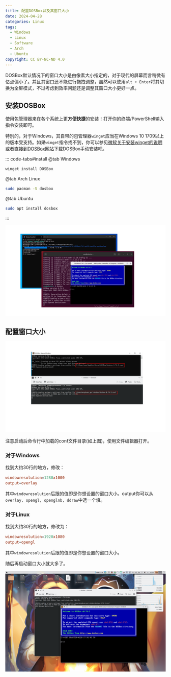 ```yaml
---
title: 配置DOSBox以及其窗口大小
date: 2024-04-28
categories: Linux
tags:
  - Windows
  - Linux
  - Software
  - Arch
  - Ubuntu
copyright: CC BY-NC-ND 4.0
---
```


DOSBox默认情况下的窗口大小是由像素大小指定的，对于现代的屏幕而言稍微有亿点偏小了。并且其窗口还不能进行拖拽调整，虽然可以使用`alt + Enter`将其切换为全屏模式，不过考虑到效率问题还是调整其窗口大小更好一点。

<!-- more -->

## 安装DOSBox

使用包管理器来在各个系统上更**方便快捷**的安装！打开你的终端/PowerShell输入指令安装即可。

特别的，对于Windows，其自带的包管理器`winget`应当在Windows 10 1709以上的版本受支持。如果`winget`指令找不到，你可以参见[微软关于安装winget的说明](https://learn.microsoft.com/zh-cn/windows/package-manager/winget/)或者直接到[DOSBox网站](https://www.dosbox.com/download.php?main=1)下载DOSBox手动安装吧。

::: code-tabs#install
@tab Windows

```powershell
winget install DOSBox
```
@tab Arch Linux

```bash
sudo pacman -S dosbox
```

@tab Ubuntu

```bash
sudo apt install dosbox
```
:::

![安装好后的样子](../images/10/Win_Ubuntu_install.png)

## 配置窗口大小
![在Windows10和Arch Linux上的位置](../images/10/conf_file.png)

注意启动后命令行中加载的conf文件目录(如上图)，使用文件编辑器打开。

### 对于Windows
找到大约30行的地方，修改：

```conf
windowresolution=1280x1000
output=overlay
```

其中`windowresolution`后跟的值即是你想设置的窗口大小。output你可以从`overlay, opengl, openglnb, ddraw`中选一个填。

### 对于Linux
找到大约30行的地方，修改为：

```conf
windowresolution=1920x1080
output=opengl
```

其中`windowresolution`后跟的值即是你想设置的窗口大小。

随后再启动窗口大小就大多了。

![就像这样](../images/10/Big_windows.png)